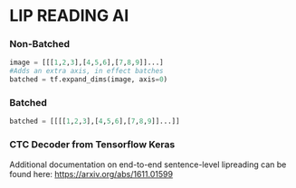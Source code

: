 # LIP READING AI


### Non-Batched 
```python
image = [[[1,2,3],[4,5,6],[7,8,9]]...]
#Adds an extra axis, in effect batches 
batched = tf.expand_dims(image, axis=0)
```

### Batched
```python 
batched = [[[[1,2,3],[4,5,6],[7,8,9]]...]]
```

### CTC Decoder from Tensorflow Keras
Additional documentation on end-to-end sentence-level lipreading can be found here: https://arxiv.org/abs/1611.01599
